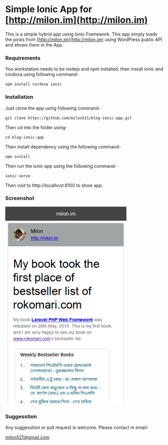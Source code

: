 # Simple Ionic App for [http://milon.im](http://milon.im)

This is a simple hybrid app using Ionic Framework. This app simply loads the
posts from [http://milon.im](http://milon.im) using
WordPress public API and shows them in the App.

### Requirements

You workstation needs to be nodejs and npm installed. then install ionic and
cordova using following command-

```
npm install cordova ionic
```


### Installation

Just clone the app using following command-

```
git clone https://github.com/milon521/blog-ionic-app.git
```

Then cd into the folder using-
```
cd blog-ionic-app
```

Then install dependency using the following command-

```
npm install
```

Then run the ionic app using the following command-

```
ionic serve
```

Then visit to http://localhost:8100 to show app.

### Screenshot

![Screenshot](screenshot.png)

### Suggesstion

Any suggesstion or pull request is welcome. Please contact in email-

milon521@gmail.com
